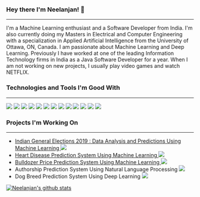 ### Hey there I'm Neelanjan! 👋
<hr>

<p>
I'm a Machine Learning enthusiast and a Software Developer from India. I'm also currently doing my Masters in Electrical and Computer Engineering with a specialization in Applied Artificial Intelligence from the University of Ottawa, ON, Canada. I am passionate about Machine Learning and Deep Learning. Previously I have worked at one of the leading Information Technology firms in India as a Java Software Developer for a year. When I am not working on new projects, I usually play video games and watch NETFLIX.
</p>

### Technologies and Tools I'm Good With
<hr>

![](https://img.shields.io/badge/CODE-PYTHON-informational?style=for-the-badge&logo=Python&color=3776AB) ![](https://img.shields.io/badge/package-numpy-informational?style=for-the-badge&logo=NumPyn&color=013243) ![](https://img.shields.io/badge/package-pandas-informational?style=for-the-badge&logo=pandas&color=150458) ![](https://img.shields.io/badge/package-scikitlearn-informational?style=for-the-badge&logo=scikit-learn&color=F7931E) ![](https://img.shields.io/badge/Framework-Tensorflow-informational?style=for-the-badge&logo=Tensorflow&color=FF6F00) ![](https://img.shields.io/badge/Framework-Keras-informational?style=for-the-badge&logo=Keras&color=D00000) ![](https://img.shields.io/badge/CODE-JAVA-informational?style=for-the-badge&logo=Java&color=007396) ![](https://img.shields.io/badge/Framework-Spring-informational?style=for-the-badge&logo=Spring&color=6DB33F) ![](https://img.shields.io/badge/TOOL-PostgreSQL-informational?style=for-the-badge&logo=PostgreSQL&color=336791) ![](https://img.shields.io/badge/CODE-JAVASCRIPT-informational?style=for-the-badge&logo=Javascript&color=F7DF1E) ![](https://img.shields.io/badge/CODE-HTML-informational?style=for-the-badge&logo=HTML5&color=E34F26) ![](https://img.shields.io/badge/CODE-CSS-informational?style=for-the-badge&logo=CSS3&color=1572B6) ![](https://img.shields.io/badge/CDN-bootstrap-informational?style=for-the-badge&logo=Bootstrap&color=563D7C)

### Projects I'm Working On
<hr>

- <a href="https://github.com/TheJokeRxDC/Indian-General-Elections-2019-Data-Analysis-And-Predictions-Using-Machine-Learning">Indian General Elections 2019 : Data Analysis and Predictions Using Machine Learning <img src="https://img.shields.io/badge/Project%20Status-Open-brightgreen"></a>
- <a href="https://github.com/TheJokeRxDC/heart-disease-prediction-system-using-machine-learning"> Heart Disease Prediction System Using Machine Learning <img src="https://img.shields.io/badge/Project%20Status-Open-brightgreen"></a>
- <a href="https://github.com/TheJokeRxDC/Bulldozer-Price-Prediction-System-Using-Machine-Learning.git">Bulldozer Price Prediction System Using Machine Learning <img src="https://img.shields.io/badge/Project%20Status-Open-brightgreen"></a>
- Authorship Prediction System Using Natural Language Processing <img src="https://img.shields.io/badge/Project%20Status-Proposed-orange">
- Dog Breed Prediction System Using Deep Learning <img src="https://img.shields.io/badge/Project%20Status-Proposed-orange">

[![Neelanjan's github stats](https://github-readme-stats.vercel.app/api?username=TheJokeRxDC&show_icons=true&theme=shades-of-purple)](https://github.com/anuraghazra/github-readme-stats)
